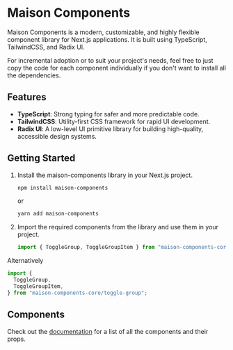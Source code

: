 # Maison Components

Maison Components is a modern, customizable, and highly flexible component library for Next.js applications. It is built using TypeScript, TailwindCSS, and Radix UI.

For incremental adoption or to suit your project's needs, feel free to just copy the code for each component individually if you don't want to install all the dependencies.

## Features

- **TypeScript**: Strong typing for safer and more predictable code.
- **TailwindCSS**: Utility-first CSS framework for rapid UI development.
- **Radix UI**: A low-level UI primitive library for building high-quality, accessible design systems.

## Getting Started

1. Install the maison-components library in your Next.js project.

   ```sh
   npm install maison-components
   ```

   or

   ```sh
   yarn add maison-components
   ```

2. Import the required components from the library and use them in your project.

   ```jsx
   import { ToggleGroup, ToggleGroupItem } from "maison-components-core";
   ```

Alternatively

```jsx
import {
  ToggleGroup,
  ToggleGroupItem,
} from "maison-components-core/toggle-group";
```

## Components

Check out the [documentation](https://bendigiorgio.github.io/maison-components/) for a list of all the components and their props.

